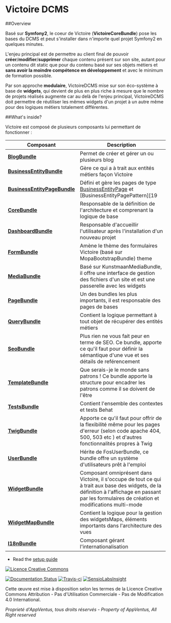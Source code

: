 # Victoire DCMS

##Overview

Basé sur **Symfony2**, le coeur de Victoire (**VictoireCoreBundle**) pose les bases du DCMS et peut s'installer dans n'importe quel projet Symfony2 en quelques minutes.

L'enjeu principal est de permettre au client final de pouvoir **créer**/**modifier**/**supprimer** chaque contenu présent sur son site, autant pour un contenu dit static que pour du contenu basé sur ses objets métiers et **sans avoir la moindre compétence en développement** et avec le minimum de formation possible.

Par son approche **modulaire**, VictoireDCMS mise sur son éco-système à base de **widgets**, qui devient de plus en plus riche à mesure que le nombre de projets réalisés augmente car au delà de l'enjeu principal, VictoireDCMS doit permettre de réutiliser les mêmes widgets d'un projet à un autre même pour des logiques métiers totalement différentes.



##What's inside?

Victoire est composé de plusieurs composants lui permettant de fonctionner :


Composant | Description
------------ | -------------
[**BlogBundle**][2] | Permet de créer et gérer un ou plusieurs blog
[**BusinessEntityBundle**][3] | Gère ce qui a à trait aux entités métiers façon Victoire
[**BusinessEntityPageBundle**][4] | Défini et gère les pages de type [BusinessEntityPage][18] et [BusinessEntityPagePattern][19
[**CoreBundle**][1] | Responsable de la définition de l'architecture et comprenant la logique de base
[**DashboardBundle**][5] | Responsable d'accueillir l'utilisateur après l'installation d'un nouveau projet
[**FormBundle**][6] | Amène le thème des formulaires Victoire (basé sur MopaBootstrapBundle) theme
[**MediaBundle**][7] | Basé sur KunstmaanMediaBundle, il offre une interface de gestion des fichiers d'un site et est une passerelle avec les widgets
[**PageBundle**][8] | Un des bundles les plus importants, il est responsable des pages de bases
[**QueryBundle**][9] | Contient la logique permettant à tout objet de récupérer des entités métiers
[**SeoBundle**][10] | Plus rien ne vous fait peur en terme de SEO. Ce bundle, apporte ce qu'il faut pour définir la sémantique d'une vue et ses détails de reférencement
[**TemplateBundle**][11] | Que serais-je le monde sans patrons ! Ce bundle apporte la structure pour encadrer les patrons comme il se doivent de l'être
[**TestsBundle**][12] | Contient l'ensemble des contextes et tests Behat
[**TwigBundle**][13] | Apporte ce qu'il faut pour offrir de la flexibilité même pour les pages d'erreur (selon code apache 404, 500, 503 etc ) et d'autres fonctionnalités propres à Twig
[**UserBundle**][14] | Hérite de FosUserBundle, ce bundle offre un système d'utilisateurs prêt à l'emploi
[**WidgetBundle**][15] | Composant omniprésent dans Victoire, il s'occupe de tout ce qui à trait aux base des widgets, de la définition à l'affichage en passant par les formulaires de création et modifications multi-mode
[**WidgetMapBundle**][16] | Contient la logique pour la gestion des widgetsMaps, éléments importants dans l'architecture des vues
[**I18nBundle**][17] | Composant gérant l'internationalisation


* Read the [setup guide](http://github.com/victoire/victoire//blob/master/setup.md)

[![Licence Creative Commons](http://i.creativecommons.org/l/by-nc-nd/4.0/88x31.png)](http://creativecommons.org/licenses/by-nc-nd/4.0/)

[![Documentation Status](https://readthedocs.org/projects/victoiredcms/badge/?version=latest)](https://readthedocs.org/projects/victoiredcms/?badge=latest) [![Travis-ci](https://travis-ci.org/Victoire/victoire.svg?branch=master)](https://travis-ci.org/Victoire/victoire) [![SensioLabsInsight](https://insight.sensiolabs.com/projects/d5307bf2-eac4-43db-bd49-dd9e85e360a5/mini.png)](https://insight.sensiolabs.com/projects/d5307bf2-eac4-43db-bd49-dd9e85e360a5)




Cette œuvre est mise à disposition selon les termes de la Licence Creative Commons Attribution - Pas d'Utilisation Commerciale - Pas de Modification 4.0 International.

*Proprieté d'AppVentus, tous droits réservés - Property of AppVentus, All Right reserved*


[1]:  http://github.com/victoire/victoire//blob/master/Bundle/CoreBundle/README.md
[2]:  http://github.com/victoire/victoire//blob/master/Bundle/BlogBundle/README.md
[3]:  http://github.com/victoire/victoire//blob/master/Bundle/BusinessEntityBundle/README.md
[4]:  http://github.com/victoire/victoire//blob/master/Bundle/BusinessEntityPageBundle/README.md
[5]:  http://github.com/victoire/victoire//blob/master/Bundle/DashboardBundle/README.md
[6]:  http://github.com/victoire/victoire//blob/master/Bundle/FormBundle/README.md
[7]:  http://github.com/victoire/victoire//blob/master/Bundle/MediaBundle/README.md
[8]:  http://github.com/victoire/victoire//blob/master/Bundle/PageBundle/README.md
[9]:  http://github.com/victoire/victoire//blob/master/Bundle/QueryBundle/README.md
[10]: http://github.com/victoire/victoire//blob/master/Bundle/SeoBundle/README.md
[11]: http://github.com/victoire/victoire//blob/master/Bundle/TemplateBundle/README.md
[12]: http://github.com/victoire/victoire//blob/master/Bundle/TestsBundle/README.md
[13]: http://github.com/victoire/victoire//blob/master/Bundle/TwigBundle/README.md
[14]: http://github.com/victoire/victoire//blob/master/Bundle/UserBundle/README.md
[15]: http://github.com/victoire/victoire//blob/master/Bundle/WidgetBundle/README.md
[16]: http://github.com/victoire/victoire//blob/master/Bundle/WidgetMapBundle/README.md
[17]: http://github.com/victoire/victoire//blob/master/Bundle/I18nBundle/README.md
[18]: http://github.com/victoire/victoire//blob/master/Bundle/BusinessEntityPageBundle/Resources/doc/BusinessEntityPage.md
[19]: http://github.com/victoire/victoire//blob/master/Bundle/BusinessEntityPageBundle/Resources/doc/BusinessEntityPagePattern.md
